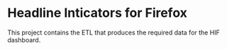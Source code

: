 Headline Inticators for Firefox
===============================

This project contains the ETL that produces the required data for the HIF dashboard.

